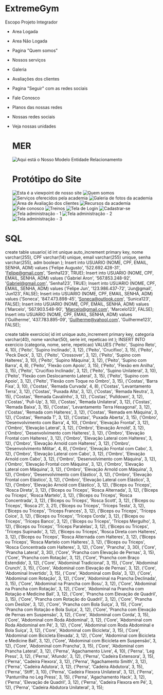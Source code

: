 # ExtremeGym

Escopo Projeto Integrador

- Area Logada
- Area Não Logada
- Pagina "Quem somos"
- Nossos serviços
- Galeria
- Avaliações dos clientes
- Pagina "Seguir" com as redes sociais
- Fale Conosco
- Planos das nossas redes
- Nossas redes sociais
- Veja nossas unidades

  # MER
  ![Aqui está o Nosso Modelo Entidade Relacionamento](ExtremeGym/Imagens/DiagramaDeUso.PNG)

  # Protótipo do Site

  ![Esta é a viewpoint de nosso site](Imagens/inicio.png)
  ![Quem somos](Imagens/QuemSomos.png)
  ![Serviços oferecidos pela academia](Imagens/Serviços.png)
  ![Galeria de fotos da academia](Imagens/Galeria.png)
  ![Area de Avaliação dos clientes](Imagens/Avaliações.png)
  ![Recursos da academia](Imagens/Recursos.png)
  ![Fale conosco](Imagens/FaleConosco.png)
  ![Treinos](Imagens/treinos.png)
  ![Tela de Login](Imagens/login.png)
  ![Cadastrar-se](Cadastro.png)
  ![Tela administração - 1](Imagens/ADM1.png)
  ![Tela administração - 2](Imagens/Adm2.png)
  ![Tela administração - 3](Imagens/Adm3.png)
	

# SQL
create table usuario(
	id int unique auto_increment primary key,
    nome varchar(255),
    CPF varchar(14) unique,
    email varchar(255) unique,
    senha varchar(255),
    adm boolean
);
Insert into USUARIO (NOME, CPF, EMAIL, SENHA, ADM) values ('Felipe Augusto', '522.692.428-31', 'Felipe@gmail.com', 'Senha123', TRUE);
Insert into USUARIO (NOME, CPF, EMAIL, SENHA, ADM) values ('Gabriel Aron', '567.853.248-92', 'Gabriel@gmail.com', 'Senha123', TRUE);
Insert into USUARIO (NOME, CPF, EMAIL, SENHA, ADM) values ('Felipe Jun', '123.986.437-72', 'Jun@gmail', 'Jun123', FALSE);
Insert into USUARIO (NOME, CPF, EMAIL, SENHA, ADM) values ('Soneca', '847.473.898-45', 'Soneca@outlook.com', 'Sunica123', FALSE);
Insert into USUARIO (NOME, CPF, EMAIL, SENHA, ADM) values ('Marcelo', '567.903.548-90', 'Marcelo@gmail.com', 'Marcelo123', FALSE);
Insert into USUARIO (NOME, CPF, EMAIL, SENHA, ADM) values ('Guilherme', '437.783.895-09', 'Guilherme@yahool.com', 'Guilherme123', FALSE);

create table exercicio(
	id int unique auto_increment primary key,
    categoria varchar(40),
    nome varchar(50),
    serie int,
    repeticao int
);
INSERT INTO exercicio (categoria, nome, serie, repeticao)
VALUES
    ('Peito', 'Supino Reto', 4, 10),
    ('Peito', 'Supino Inclinado', 3, 12),
    ('Peito', 'Crucifixo', 3, 15),
    ('Peito', 'Peck Deck', 3, 12),
    ('Peito', 'Crossover', 3, 12),
    ('Peito', 'Supino com Halteres', 3, 10),
    ('Peito', 'Supino Máquina', 3, 12),
    ('Peito', 'Supino com Barra', 4, 8),
    ('Peito', 'Flexão com Apoio', 3, 15),
    ('Peito', 'Flexão em Anilha', 3, 15),
    ('Peito', 'Crucifixo Inclinado', 3, 12),
    ('Peito', 'Supino Unilateral', 3, 10),
    ('Peito', 'Flexão com Deslocamento Lateral', 3, 15),
    ('Peito', 'Supino com Apoio', 3, 12),
    ('Peito', 'Flexão com Toque no Ombro', 3, 15),
    ('Costas', 'Barra Fixa', 3, 10),
    ('Costas', 'Remada Curvada', 4, 8),
    ('Costas', 'Levantamento Terra', 3, 12),
    ('Costas', 'Puxada Alta', 3, 12),
    ('Costas', 'Remada Neutra', 3, 15),
    ('Costas', 'Remada Cavalinho', 3, 12),
    ('Costas', 'Pulldown', 3, 12),
    ('Costas', 'Pull-Up', 3, 10),
    ('Costas', 'Remada Unilateral', 3, 12),
    ('Costas', 'Remada Baixa', 3, 15),
    ('Costas', 'Levantamento Terra Hexagonal', 3, 12),
    ('Costas', 'Remada com Halteres', 3, 12),
    ('Costas', 'Remada em Máquina', 3, 12),
    ('Costas', 'Remada T', 3, 12),
    ('Costas', 'Puxada Aberta', 3, 15),
    ('Ombro', 'Desenvolvimento com Barra', 4, 10),
    ('Ombro', 'Elevação Frontal', 3, 12),
    ('Ombro', 'Elevação Lateral', 3, 12),
    ('Ombro', 'Elevação Arnold', 3, 12),
    ('Ombro', 'Desenvolvimento com Halteres', 3, 12),
    ('Ombro', 'Elevação Frontal com Halteres', 3, 12),
    ('Ombro', 'Elevação Lateral com Halteres', 3, 12),
    ('Ombro', 'Elevação Arnold com Halteres', 3, 12),
    ('Ombro', 'Desenvolvimento Militar', 4, 8),
    ('Ombro', 'Elevação Frontal com Cabo', 3, 12),
    ('Ombro', 'Elevação Lateral com Cabo', 3, 12),
    ('Ombro', 'Elevação Arnold com Cabo', 3, 12),
    ('Ombro', 'Desenvolvimento com Máquina', 3, 12),
    ('Ombro', 'Elevação Frontal com Máquina', 3, 12),
    ('Ombro', 'Elevação Lateral com Máquina', 3, 12),
    ('Ombro', 'Elevação Arnold com Máquina', 3, 12),
    ('Ombro', 'Desenvolvimento com Elástico', 3, 12),
    ('Ombro', 'Elevação Frontal com Elástico', 3, 12),
    ('Ombro', 'Elevação Lateral com Elástico', 3, 12),
    ('Ombro', 'Elevação Arnold com Elástico', 3, 12),
    ('Biceps ou Triceps', 'Rosca Direta', 3, 12),
	('Biceps ou Triceps', 'Rosca Alternada', 3, 12),
	('Biceps ou Triceps', 'Rosca Martelo', 3, 12),
	('Biceps ou Triceps', 'Rosca Concentrada', 3, 12),
	('Biceps ou Triceps', 'Rosca Scott', 3, 12),
	('Biceps ou Triceps', 'Rosca 21', 3, 21),
	('Biceps ou Triceps', 'Tríceps Testa', 3, 12),
	('Biceps ou Triceps', 'Tríceps Frances', 3, 12),
	('Biceps ou Triceps', 'Tríceps Coice', 3, 12),
	('Biceps ou Triceps', 'Tríceps Corda', 3, 12),
	('Biceps ou Triceps', 'Tríceps Banco', 3, 12),
	('Biceps ou Triceps', 'Tríceps Mergulho', 3, 12),
	('Biceps ou Triceps', 'Tríceps Paralelas', 3, 12),
	('Biceps ou Triceps', 'Tríceps Supinado', 3, 12),
	('Biceps ou Triceps', 'Rosca Direta com Halteres', 3, 12),
	('Biceps ou Triceps', 'Rosca Alternada com Halteres', 3, 12),
	('Biceps ou Triceps', 'Rosca Martelo com Halteres', 3, 12),
	('Biceps ou Triceps', 'Rosca Concentrada com Halteres', 3, 12),
    ('Core', 'Prancha', 3, 30),
    ('Core', 'Prancha Lateral', 3, 30),
    ('Core', 'Prancha com Elevação de Pernas', 3, 15),
    ('Core', 'Prancha com Rotação', 3, 12),
    ('Core', 'Prancha com Braço Estendido', 3, 12),
    ('Core', 'Abdominal Tradicional', 3, 15),
    ('Core', 'Abdominal Crunch', 3, 15),
    ('Core', 'Abdominal com Elevação de Pernas', 3, 12),
    ('Core', 'Abdominal Invertido', 3, 15),
    ('Core', 'Abdominal com Bola', 3, 12),
    ('Core', 'Abdominal com Rotação', 3, 12),
    ('Core', 'Abdominal na Prancha Declinada', 3, 15),
    ('Core', 'Abdominal na Prancha com Bosu', 3, 12),
    ('Core', 'Abdominal na Prancha com Rotação', 3, 12),
    ('Core', 'Abdominal na Prancha com Rotação e Medicine Ball', 3, 12),
    ('Core', 'Prancha com Elevação de Quadril', 3, 15),
    ('Core', 'Prancha com Rotação do Quadril', 3, 12),
    ('Core', 'Prancha com Deslize', 3, 12),
    ('Core', 'Prancha com Bola Suíça', 3, 15),
    ('Core', 'Prancha com Rotação e Bola Suíça', 3, 12),
    ('Core', 'Prancha com Elevação de Pernas em Suspensão', 3, 12),
    ('Core', 'Abdominal com Corda', 3, 15),
    ('Core', 'Abdominal com Roda Abdominal', 3, 12),
    ('Core', 'Abdominal com Roda Abdominal em Pé', 3, 12),
    ('Core', 'Abdominal com Roda Abdominal e Bola Suíça', 3, 12),
    ('Core', 'Abdominal com Bicicleta', 3, 15),
    ('Core', 'Abdominal com Bicicleta Elevada', 3, 12),
    ('Core', 'Abdominal com Bicicleta e Medicine Ball', 3, 12),
    ('Core', 'Abdominal com Bicicleta em Suspensão', 3, 12),
    ('Core', 'Abdominal com Prancha', 3, 15),
    ('Core', 'Abdominal com Prancha Lateral', 3, 12),
    ('Perna', 'Agachamento Livre', 4, 10),
    ('Perna', 'Leg Press', 3, 12),
    ('Perna', 'Afundo', 3, 12),
    ('Perna', 'Cadeira Extensora', 3, 15),
    ('Perna', 'Cadeira Flexora', 3, 12),
    ('Perna', 'Agachamento Smith', 3, 12),
    ('Perna', 'Cadeira Adutora', 3, 12),
    ('Perna', 'Cadeira Abdutora', 3, 15),
    ('Perna', 'Stiff', 3, 10),
    ('Perna', 'Cadeira Flexora Unilateral', 3, 12),
    ('Perna', 'Panturrilha no Leg Press', 3, 15),
    ('Perna', 'Agachamento Hack', 3, 12),
    ('Perna', 'Elevação de Quadril', 3, 12),
    ('Perna', 'Cadeira Flexora em Pé', 3, 12),
    ('Perna', 'Cadeira Abdutora Unilateral', 3, 15);

